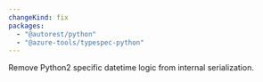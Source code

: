 ```yaml
---
changeKind: fix
packages:
  - "@autorest/python"
  - "@azure-tools/typespec-python"
---
```


Remove Python2 specific datetime logic from internal serialization.